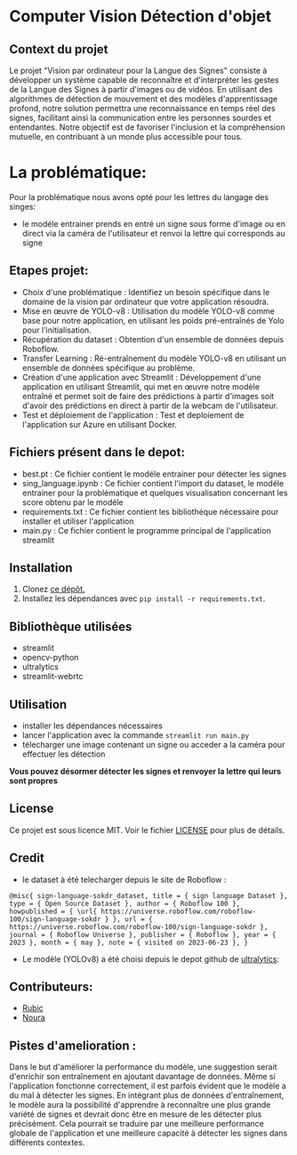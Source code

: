 # Computer Vision Détection d'objet 


## Context du projet

Le projet "Vision par ordinateur pour la Langue des Signes" consiste à développer un système capable de reconnaître et d'interpréter les gestes de la Langue des Signes à partir d'images ou de vidéos. En utilisant des algorithmes de détection de mouvement et des modèles d'apprentissage profond, notre solution permettra une reconnaissance en temps réel des signes, facilitant ainsi la communication entre les personnes sourdes et entendantes. Notre objectif est de favoriser l'inclusion et la compréhension mutuelle, en contribuant à un monde plus accessible pour tous.


# La problématique: 

Pour la problématique nous avons opté pour les lettres du langage des singes:
- le modéle entrainer prends en entré un signe sous forme d'image ou en direct via la caméra de l'utilisateur et renvoi la lettre qui corresponds au signe 

## Etapes projet: 
    
- Choix d'une problématique : Identifiez un besoin spécifique dans le domaine de la vision par ordinateur que votre application résoudra.
- Mise en œuvre de YOLO-v8 : Utilisation du modèle YOLO-v8 comme base pour notre application, en utilisant les poids pré-entraînés de Yolo pour l'initialisation.
- Récupération  du dataset : Obtention d'un ensemble de données depuis Roboflow.
- Transfer Learning : Ré-entraînement du modèle YOLO-v8 en utilisant un ensemble de données spécifique au problème.
- Création d'une application avec Streamlit : Développement d'une application en utilisant Streamlit, qui met en œuvre notre modèle entraîné et permet soit de faire des prédictions à partir d'images soit d'avoir des prédictions en direct à partir de la webcam de l'utilisateur.
- Test et déploiement de l'application : Test et deploiement de l'application sur Azure en utilisant Docker.

## Fichiers présent dans le depot: 

- best.pt : Ce fichier contient le modéle entrainer pour détecter les signes 
- sing_language.ipynb : Ce fichier contient l'import du dataset, le modéle entrainer pour la problématique et quelques visualisation concernant les score obtenu par le modéle 
- requirements.txt : Ce fichier contient les bibliothéque nécessaire pour installer et utiliser l'application
- main.py : Ce fichier contient le programme principal de l'application streamlit 

## Installation

1. Clonez [ce dépôt.](https://github.com/ForskyOnly/computer_vision)
2. Installez les dépendances avec `pip install -r requirements.txt`.


## Bibliothèque utilisées

- streamlit
- opencv-python
- ultralytics
- streamlit-webrtc



## Utilisation

- installer les dépendances nécessaires
- lancer l'application avec la commande `streamlit run main.py`
- télecharger une image contenant un signe ou acceder a la caméra pour effectuer les détection

**Vous pouvez désormer détecter les signes et renvoyer la lettre qui leurs sont propres**


## License

Ce projet est sous licence MIT. Voir le fichier [LICENSE](LICENSE) pour plus de détails.

## Credit

- le dataset à été telecharger depuis le site de Roboflow :

`@misc{ sign-language-sokdr_dataset,
    title = { sign language Dataset },
    type = { Open Source Dataset },
    author = { Roboflow 100 },
    howpublished = { \url{ https://universe.roboflow.com/roboflow-100/sign-language-sokdr } },
    url = { https://universe.roboflow.com/roboflow-100/sign-language-sokdr },
    journal = { Roboflow Universe },
    publisher = { Roboflow },
    year = { 2023 },
    month = { may },
    note = { visited on 2023-06-23 },
}`
- Le modéle (YOLOv8) a été choisi depuis le depot github de [ultralytics](https://github.com/ultralytics/ultralytics):

## Contributeurs: 

- [Rubic](https://github.com/ForskyOnly)
- [Noura](https://github.com/Noura-ou)

## Pistes d'amelioration :

Dans le but d'améliorer la performance du modèle, une suggestion serait d'enrichir son entraînement en ajoutant davantage de données. Même si l'application fonctionne correctement, il est parfois évident que le modèle a du mal à détecter les signes. En intégrant plus de données d'entraînement, le modèle aura la possibilité d'apprendre à reconnaître une plus grande variété de signes et devrait donc être en mesure de les détecter plus précisément. Cela pourrait se traduire par une meilleure performance globale de l'application et une meilleure capacité à détecter les signes dans différents contextes.


